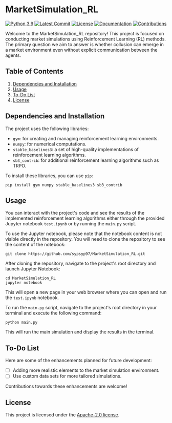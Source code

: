 # MarketSimulation_RL

[![Python 3.9](https://img.shields.io/badge/Python-3.9-3776AB?style=plastic&logo=python&logoColor=white)](https://docs.python.org/3.9/)
[![Latest Commit](https://img.shields.io/github/last-commit/sypsyp97/MarketSimulation_RL?style=plastic&logo=github&logoColor=white&color=blueviolet&label=Latest%20Commit)](https://github.com/sypsyp97/MarketSimulation_RL/commits/main)
[![License](https://img.shields.io/badge/License-Apache%202.0-brightgreen.svg?style=plastic&logo=apache)](https://opensource.org/licenses/Apache-2.0)
[![Documentation](https://img.shields.io/badge/documentation-view-orange?style=plastic)](https://sypsyp97.github.io/MarketSimulation_RL/)
[![Contributions](https://img.shields.io/badge/Contributions-Welcome-yellow?style=plastic&logo=github&logoColor=white)](https://github.com/sypsyp97/MarketSimulation_RL/issues)


Welcome to the MarketSimulation_RL repository! This project is focused on conducting market simulations using Reinforcement Learning (RL) methods. The primary question we aim to answer is whether collusion can emerge in a market environment even without explicit communication between the agents.


## Table of Contents

1. [Dependencies and Installation](#dependencies-and-installation)
2. [Usage](#usage)
3. [To-Do List](#to-do-list)
4. [License](#license)


## Dependencies and Installation

The project uses the following libraries:

- `gym`: for creating and managing reinforcement learning environments.
- `numpy`: for numerical computations.
- `stable_baselines3`: a set of high-quality implementations of reinforcement learning algorithms.
- `sb3_contrib`: for additional reinforcement learning algorithms such as TRPO.

To install these libraries, you can use `pip`:

```shell
pip install gym numpy stable_baselines3 sb3_contrib
```

## Usage

You can interact with the project's code and see the results of the implemented reinforcement learning algorithms either through the provided Jupyter notebook `test.ipynb` or by running the `main.py` script.

To use the Jupyter notebook, please note that the notebook content is not visible directly in the repository. You will need to clone the repository to see the content of the notebook:

```shell
git clone https://github.com/sypsyp97/MarketSimulation_RL.git
```
After cloning the repository, navigate to the project's root directory and launch Jupyter Notebook:
```shell
cd MarketSimulation_RL
jupyter notebook
```
This will open a new page in your web browser where you can open and run the `test.ipynb` notebook.

To run the `main.py` script, navigate to the project's root directory in your terminal and execute the following command:
```shell
python main.py
```
This will run the main simulation and display the results in the terminal.

## To-Do List

Here are some of the enhancements planned for future development:

- [ ] Adding more realistic elements to the market simulation environment.
- [ ] Use custom data sets for more tailored simulations.

Contributions towards these enhancements are welcome!


## License

This project is licensed under the [Apache-2.0 license](./LICENSE).
